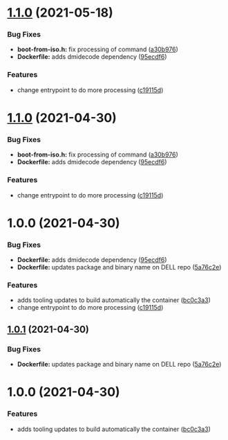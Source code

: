 # [1.1.0](https://github.com/iranzo/racadm-container/compare/1.0.1...1.1.0) (2021-05-18)

### Bug Fixes

- **boot-from-iso.h:** fix processing of command ([a30b976](https://github.com/iranzo/racadm-container/commit/a30b9766b99c5b9138f42e99fb2d7b6e7c17b4d2))
- **Dockerfile:** adds dmidecode dependency ([95ecdf6](https://github.com/iranzo/racadm-container/commit/95ecdf6bdcb3d78591c318b0a148ebcb297c14bf))

### Features

- change entrypoint to do more processing ([c19115d](https://github.com/iranzo/racadm-container/commit/c19115d6ad964b650a52a029731ace18de12ae2f))

# [1.1.0](https://github.com/iranzo/racadm-container/compare/1.0.1...1.1.0) (2021-04-30)

### Bug Fixes

- **boot-from-iso.h:** fix processing of command ([a30b976](https://github.com/iranzo/racadm-container/commit/a30b9766b99c5b9138f42e99fb2d7b6e7c17b4d2))
- **Dockerfile:** adds dmidecode dependency ([95ecdf6](https://github.com/iranzo/racadm-container/commit/95ecdf6bdcb3d78591c318b0a148ebcb297c14bf))

### Features

- change entrypoint to do more processing ([c19115d](https://github.com/iranzo/racadm-container/commit/c19115d6ad964b650a52a029731ace18de12ae2f))

# 1.0.0 (2021-04-30)

### Bug Fixes

- **Dockerfile:** adds dmidecode dependency ([95ecdf6](https://github.com/iranzo/racadm-container/commit/95ecdf6bdcb3d78591c318b0a148ebcb297c14bf))
- **Dockerfile:** updates package and binary name on DELL repo ([5a76c2e](https://github.com/iranzo/racadm-container/commit/5a76c2e98aceb8156231954c730e94248bd97c30))

### Features

- adds tooling updates to build automatically the container ([bc0c3a3](https://github.com/iranzo/racadm-container/commit/bc0c3a388d34a7606e27064eeac9cc2b6380d313))
- change entrypoint to do more processing ([c19115d](https://github.com/iranzo/racadm-container/commit/c19115d6ad964b650a52a029731ace18de12ae2f))

## [1.0.1](https://github.com/iranzo/racadm-container/compare/1.0.0...1.0.1) (2021-04-30)

### Bug Fixes

- **Dockerfile:** updates package and binary name on DELL repo ([5a76c2e](https://github.com/iranzo/racadm-container/commit/5a76c2e98aceb8156231954c730e94248bd97c30))

# 1.0.0 (2021-04-30)

### Features

- adds tooling updates to build automatically the container ([bc0c3a3](https://github.com/iranzo/racadm-container/commit/bc0c3a388d34a7606e27064eeac9cc2b6380d313))
